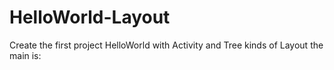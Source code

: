 # HelloWorld-Layout
Create the first project HelloWorld with Activity and Tree kinds of Layout
the main is:

